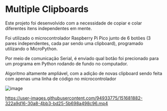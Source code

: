 # Multiple Clipboards

Este projeto foi desenvolvido com a necessidade de copiar e colar diferentes itens independentes em mente.

Foi utilizado o microcontrolador Raspberry Pi Pico junto de 6 botões (3 pares independentes, cada par sendo uma clipboard), programado utilizando o MicroPython.

Por meio de comunicação Serial, é enviado qual botão foi precionado para um programa em Python rodando de fundo no computador.

Algoritmo altamente ampliável, com a adição de novas clipboard sendo feita com apenas uma linha de código no microcontrolador

![image](https://user-images.githubusercontent.com/94933775/151689037-08af9a1b-ea22-4494-b38b-43225db0bd54.png)

https://user-images.githubusercontent.com/94933775/151681882-322a9d16-30a8-4bb3-bd25-5b698a498c96.mp4
